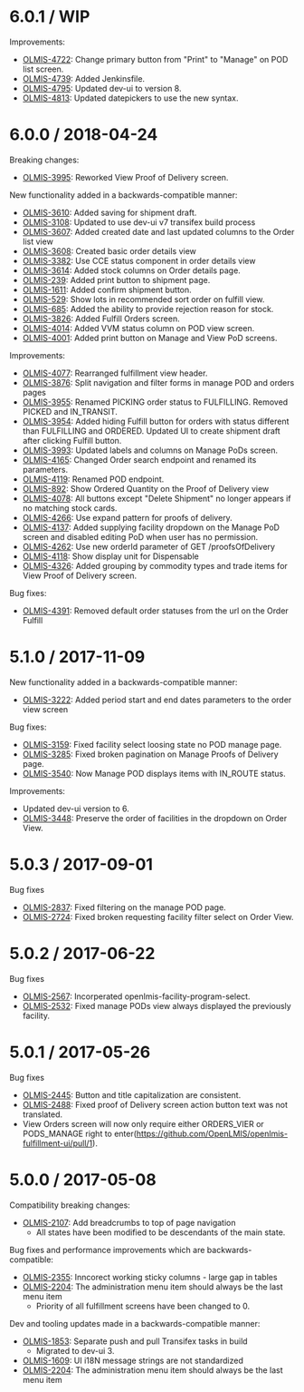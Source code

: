 6.0.1 / WIP
===========

Improvements:
* [OLMIS-4722](https://openlmis.atlassian.net/browse/OLMIS-4722): Change primary button from "Print" to "Manage" on POD list screen.
* [OLMIS-4739](https://openlmis.atlassian.net/browse/OLMIS-4739): Added Jenkinsfile.
* [OLMIS-4795](https://openlmis.atlassian.net/browse/OLMIS-4795): Updated dev-ui to version 8.
* [OLMIS-4813](https://openlmis.atlassian.net/browse/OLMIS-4813): Updated datepickers to use the new syntax.

6.0.0 / 2018-04-24
==================

Breaking changes:
* [OLMIS-3995](https://openlmis.atlassian.net/browse/OLMIS-3995): Reworked View Proof of Delivery screen.

New functionality added in a backwards-compatible manner:
* [OLMIS-3610](https://openlmis.atlassian.net/browse/OLMIS-3610): Added saving for shipment draft.
* [OLMIS-3108](https://openlmis.atlassian.net/browse/OLMIS-3108): Updated to use dev-ui v7 transifex build process
* [OLMIS-3607](https://openlmis.atlassian.net/browse/OLMIS-3607): Added created date and last updated columns to the Order list view
* [OLMIS-3608](https://openlmis.atlassian.net/browse/OLMIS-3608): Created basic order details view
* [OLMIS-3382](https://openlmis.atlassian.net/browse/OLMIS-3382): Use CCE status component in order details view
* [OLMIS-3614](https://openlmis.atlassian.net/browse/OLMIS-3614): Added stock columns on Order details page.
* [OLMIS-239](https://openlmis.atlassian.net/browse/OLMIS-239): Added print button to shipment page.
* [OLMIS-1611](https://openlmis.atlassian.net/browse/OLMIS-1611): Added confirm shipment button.
* [OLMIS-529](https://openlmis.atlassian.net/browse/OLMIS-529): Show lots in recommended sort order on fulfill view.
* [OLMIS-685](https://openlmis.atlassian.net/browse/OLMIS-685): Added the ability to provide rejection reason for stock.
* [OLMIS-3826](https://openlmis.atlassian.net/browse/OLMIS-3826): Added Fulfill Orders screen.
* [OLMIS-4014](https://openlmis.atlassian.net/browse/OLMIS-4014): Added VVM status column on POD view screen.
* [OLMIS-4001](https://openlmis.atlassian.net/browse/OLMIS-4001): Added print button on Manage and View PoD screens.

Improvements:
* [OLMIS-4077](https://openlmis.atlassian.net/browse/OLMIS-4077): Rearranged fulfillment view header.
* [OLMIS-3876](https://openlmis.atlassian.net/browse/OLMIS-3876): Split navigation and filter forms in manage POD and orders pages
* [OLMIS-3955](https://openlmis.atlassian.net/browse/OLMIS-3955): Renamed PICKING order status to FULFILLING. Removed PICKED and IN_TRANSIT.
* [OLMIS-3954](https://openlmis.atlassian.net/browse/OLMIS-3954): Added hiding Fulfill button for orders with status different than FULFILLING and ORDERED. Updated UI to create shipment draft after clicking Fulfill button.
* [OLMIS-3993](https://openlmis.atlassian.net/browse/OLMIS-3993): Updated labels and columns on Manage PoDs screen.
* [OLMIS-4165](https://openlmis.atlassian.net/browse/OLMIS-4165): Changed Order search endpoint and renamed its parameters.
* [OLMIS-4119](https://openlmis.atlassian.net/browse/OLMIS-4119): Renamed POD endpoint.
* [OLMIS-892](https://openlmis.atlassian.net/browse/OLMIS-892): Show Ordered Quantity on the Proof of Delivery view
* [OLMIS-4078](https://openlmis.atlassian.net/browse/OLMIS-4078): All buttons except "Delete Shipment" no longer appears if no matching stock cards.
* [OLMIS-4266](https://openlmis.atlassian.net/browse/OLMIS-4266): Use expand pattern for proofs of delivery.
* [OLMIS-4137](https://openlmis.atlassian.net/browse/OLMIS-4137): Added supplying facility dropdown on the Manage PoD screen and disabled editing PoD when user has no permission.
* [OLMIS-4262](https://openlmis.atlassian.net/browse/OLMIS-4262): Use new orderId parameter of GET /proofsOfDelivery
* [OLMIS-4118](https://openlmis.atlassian.net/browse/OLMIS-4118): Show display unit for Dispensable
* [OLMIS-4326](https://openlmis.atlassian.net/browse/OLMIS-4326): Added grouping by commodity types and trade items for View Proof of Delivery screen.

Bug fixes:
* [OLMIS-4391](https://openlmis.atlassian.net/browse/OLMIS-4391): Removed default order statuses from the url on the Order Fulfill

5.1.0 / 2017-11-09
==================

New functionality added in a backwards-compatible manner:
* [OLMIS-3222](https://openlmis.atlassian.net/browse/OLMIS-3222): Added period start and end dates parameters to the order view screen

Bug fixes:
* [OLMIS-3159](https://openlmis.atlassian.net/browse/OLMIS-3159): Fixed facility select loosing state no POD manage page.
* [OLMIS-3285](https://openlmis.atlassian.net/browse/OLMIS-3285): Fixed broken pagination on Manage Proofs of Delivery page.
* [OLMIS-3540](https://openlmis.atlassian.net/browse/OLMIS-3540): Now Manage POD displays items with IN_ROUTE status.

Improvements:
* Updated dev-ui version to 6.
* [OLMIS-3448](https://openlmis.atlassian.net/browse/OLMIS-3448): Preserve the order of facilities in the dropdown on Order View.

5.0.3 / 2017-09-01
==================

Bug fixes

* [OLMIS-2837](https://openlmis.atlassian.net/browse/OLMIS-2837): Fixed filtering on the manage POD page.
* [OLMIS-2724](https://openlmis.atlassian.net/browse/OLMIS-2724): Fixed broken requesting facility filter select on Order View.

5.0.2 / 2017-06-22
==================

Bug fixes

* [OLMIS-2567](https://openlmis.atlassian.net/browse/OLMIS-2567): Incorperated openlmis-facility-program-select.
* [OLMIS-2532](https://openlmis.atlassian.net/browse/OLMIS-2532): Fixed manage PODs view always displayed the previously facility.

5.0.1 / 2017-05-26
==================

Bug fixes

* [OLMIS-2445](https://openlmis.atlassian.net/browse/OLMIS-2445): Button and title capitalization are consistent.
* [OLMIS-2488](https://openlmis.atlassian.net/browse/OLMIS-2488): Fixed proof of Delivery screen action button text was not translated.
* View Orders screen will now only require either ORDERS_VIER or PODS_MANAGE right to enter(https://github.com/OpenLMIS/openlmis-fulfillment-ui/pull/1).

5.0.0 / 2017-05-08
==================

Compatibility breaking changes:
* [OLMIS-2107](https://openlmis.atlassian.net/browse/OLMIS-2107): Add breadcrumbs to top of page navigation
  * All states have been modified to be descendants of the main state.

Bug fixes and performance improvements which are backwards-compatible:

* [OLMIS-2355](https://openlmis.atlassian.net/browse/OLMIS-2355): Inncorect working sticky columns - large gap in tables
* [OLMIS-2204](https://openlmis.atlassian.net/browse/OLMIS-2204): The administration menu item should always be the last menu item
  * Priority of all fulfillment screens have been changed to 0.

Dev and tooling updates made in a backwards-compatible manner:

* [OLMIS-1853](https://openlmis.atlassian.net/browse/OLMIS-1853): Separate push and pull Transifex tasks in build
  * Migrated to dev-ui 3.
* [OLMIS-1609](https://openlmis.atlassian.net/browse/OLMIS-1609): UI i18N message strings are not standardized
* [OLMIS-2204](https://openlmis.atlassian.net/browse/OLMIS-2204): The administration menu item should always be the last menu item
